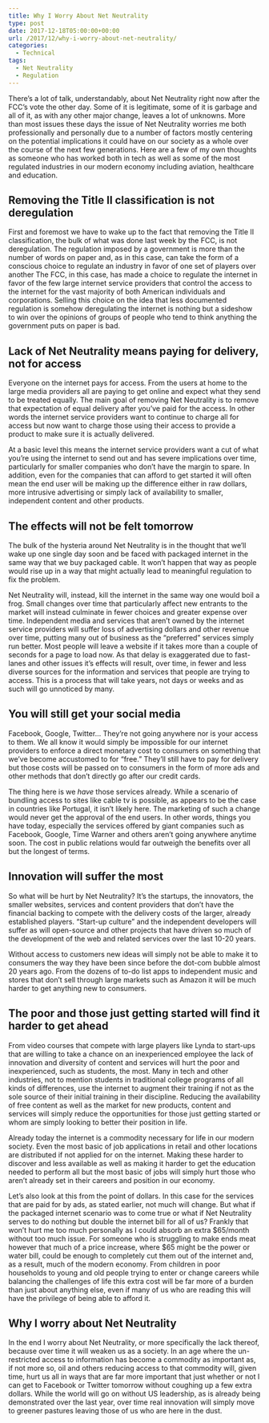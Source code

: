 ```yaml
---
title: Why I Worry About Net Neutrality
type: post
date: 2017-12-18T05:00:00+00:00
url: /2017/12/why-i-worry-about-net-neutrality/
categories:
  - Technical
tags:
  - Net Neutrality
  - Regulation
---
```


There’s a lot of talk, understandably, about Net Neutrality right now after the FCC’s vote the other day. Some of it is legitimate, some of it is garbage and all of it, as with any other major change, leaves a lot of unknowns. More than most issues these days the issue of Net Neutrality worries me both professionally and personally due to a number of factors mostly centering on the potential implications it could have on our society as a whole over the course of the next few generations. Here are a few of my own thoughts as someone who has worked both in tech as well as some of the most regulated industries in our modern economy including aviation, healthcare and education.

## Removing the Title II classification is not deregulation

First and foremost we have to wake up to the fact that removing the Title II classification, the bulk of what was done last week by the FCC, is not deregulation. The regulation imposed by a government is more than the number of words on paper and, as in this case, can take the form of a conscious choice to regulate an industry in favor of one set of players over another The FCC, in this case, has made a choice to regulate the internet in favor of the few large internet service providers that control the access to the internet for the vast majority of both American individuals and corporations. Selling this choice on the idea that less documented regulation is somehow deregulating the internet is nothing but a sideshow to win over the opinions of groups of people who tend to think anything the government puts on paper is bad.

## Lack of Net Neutrality means paying for delivery, not for access

Everyone on the internet pays for access. From the users at home to the large media providers all are paying to get online and expect what they send to be treated equally. The main goal of removing Net Neutrality is to remove that expectation of equal delivery after you’ve paid for the access. In other words the internet service providers want to continue to charge all for access but now want to charge those using their access to provide a product to make sure it is actually delivered.

At a basic level this means the internet service providers want a cut of what you’re using the internet to send out and has severe implications over time, particularly for smaller companies who don’t have the margin to spare. In addition, even for the companies that can afford to get started it will often mean the end user will be making up the difference either in raw dollars, more intrusive advertising or simply lack of availability to smaller, independent content and other products.

## The effects will not be felt tomorrow

The bulk of the hysteria around Net Neutrality is in the thought that we’ll wake up one single day soon and be faced with packaged internet in the same way that we buy packaged cable. It won’t happen that way as people would rise up in a way that might actually lead to meaningful regulation to fix the problem.

Net Neutrality will, instead, kill the internet in the same way one would boil a frog. Small changes over time that particularly affect new entrants to the market will instead culminate in fewer choices and greater expense over time. Independent media and services that aren’t owned by the internet service providers will suffer loss of advertising dollars and other revenue over time, putting many out of business as the “preferred” services simply run better. Most people will leave a website if it takes more than a couple of seconds for a page to load now. As that delay is exaggerated due to fast-lanes and other issues it’s effects will result, over time, in fewer and less diverse sources for the information and services that people are trying to access. This is a process that will take years, not days or weeks and as such will go unnoticed by many.

## You will still get your social media

Facebook, Google, Twitter… They’re not going anywhere nor is your access to them. We all know it would simply be impossible for our internet providers to enforce a direct monetary cost to consumers on something that we’ve become accustomed to for “free.” They’ll still have to pay for delivery but those costs will be passed on to consumers in the form of more ads and other methods that don’t directly go after our credit cards.

The thing here is we _have_ those services already. While a scenario of bundling access to sites like cable tv is possible, as appears to be the case in countries like Portugal, it isn’t likely here. The marketing of such a change would never get the approval of the end users. In other words, things you have today, especially the services offered by giant companies such as Facebook, Google, Time Warner and others aren’t going anywhere anytime soon. The cost in public relations would far outweigh the benefits over all but the longest of terms.

## Innovation will suffer the most

So what will be hurt by Net Neutrality? It’s the startups, the innovators, the smaller websites, services and content providers that don’t have the financial backing to compete with the delivery costs of the larger, already established players. “Start-up culture” and the independent developers will suffer as will open-source and other projects that have driven so much of the development of the web and related services over the last 10-20 years.

Without access to customers new ideas will simply not be able to make it to consumers the way they have been since before the dot-com bubble almost 20 years ago. From the dozens of to-do list apps to independent music and stores that don’t sell through large markets such as Amazon it will be much harder to get anything new to consumers.

## The poor and those just getting started will find it harder to get ahead

From video courses that compete with large players like Lynda to start-ups that are willing to take a chance on an inexperienced employee the lack of innovation and diversity of content and services will hurt the poor and inexperienced, such as students, the most. Many in tech and other industries, not to mention students in traditional college programs of all kinds of differences, use the internet to augment their training if not as the sole source of their initial training in their discipline. Reducing the availability of free content as well as the market for new products, content and services will simply reduce the opportunities for those just getting started or whom are simply looking to better their position in life.

Already today the internet is a commodity necessary for life in our modern society. Even the most basic of job applications in retail and other locations are distributed if not applied for on the internet. Making these harder to discover and less available as well as making it harder to get the education needed to perform all but the most basic of jobs will simply hurt those who aren’t already set in their careers and position in our economy.

Let’s also look at this from the point of dollars. In this case for the services that are paid for by ads, as stated earlier, not much will change. But what if the packaged internet scenario was to come true or what if Net Neutrality serves to do nothing but double the internet bill for all of us? Frankly that won’t hurt me too much personally as I could absorb an extra $65/month without too much issue. For someone who is struggling to make ends meat however that much of a price increase, where $65 might be the power or water bill, could be enough to completely cut them out of the internet and, as a result, much of the modern economy. From children in poor households to young and old people trying to enter or change careers while balancing the challenges of life this extra cost will be far more of a burden than just about anything else, even if many of us who are reading this will have the privilege of being able to afford it.

## Why I worry about Net Neutrality

In the end I worry about Net Neutrality, or more specifically the lack thereof, because over time it will weaken us as a society. In an age where the un-restricted access to information has become a commodity as important as, if not more so, oil and others reducing access to that commodity will, given time, hurt us all in ways that are far more important that just whether or not I can get to Facebook or Twitter tomorrow without coughing up a few extra dollars. While the world will go on without US leadership, as is already being demonstrated over the last year, over time real innovation will simply move to greener pastures leaving those of us who are here in the dust.